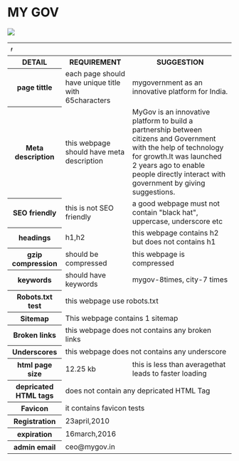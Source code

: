 # MY GOV
<html>
<table>
<img src="http://s3.india.com/wp-content/uploads/2016/08/my-gov.jpg">
<tr>
<th colspan="3"><marquee direction="right">Mygov</marquee></th>
</tr><tr>
<th>DETAIL</th>
<th>REQUIREMENT</th>
<th>SUGGESTION</th>
</tr>
<tr>
<th>page tittle</th>
<td>each page should have unique title with 65characters</td>
<td>mygovernment as an innovative platform for India.</td>
</tr>
<tr>
<th>Meta description</th>
<td>this webpage should have meta description</td>
<td>MyGov is an innovative platform to build a partnership between citizens and Government with the help of technology for growth.It was launched 2 years ago to enable people directly interact with government by giving suggestions. </td>
</tr>
<tr>
<th>SEO friendly</th>
<td>this is not SEO friendly</td>
<td>a good webpage must not contain "black hat", uppercase, underscore etc</td>
</tr>
<tr>
<th>headings</th>
<td>h1,h2</td>
<td>this webpage contains h2 but does not contains h1</td>
</tr>
<tr>
<th>gzip compression</th>
<td>should be compressed</td>
<td>this webpage is compressed </td>
</tr>
<tr>
<th>keywords</th>
<td>should have keywords</td>
<td>mygov-8times, city-7 times</td>
</tr>
<tr>
<th>Robots.txt test</th>
<td colspan="2">this webpage use robots.txt</td>
</tr>
<tr>
<th>Sitemap</th>
<td colspan="2">This webpage contains 1 sitemap</td>
</tr>
<tr>
<th>Broken links</th>
<td colspan="2">this webpage does not contains any broken links</td>
</tr>
<tr>
<th>Underscores</th>
<td colspan="2">this webpage does not contains any underscore</td>
</tr>
<tr>
<th>html page size</th>
<td>12.25 kb</td>
<td>this is less than averagethat leads to faster loading</td>
</tr>
<tr>
<th>depricated HTML tags</th>
<td colspan="2">does not contain any depricated HTML Tag</td>
</tr>
<tr>
<th>Favicon</th>
<td colspan="2">it contains favicon tests</td>
</tr>
<tr>
<th>Registration</th>
<td>23april,2010</td>
</tr>
<tr>
<th>expiration</th>
<td>16march,2016</td>
</tr>
<tr>
<th>admin email</th>
<td>ceo@mygov.in</td>
</tr>
</table>
</html>

